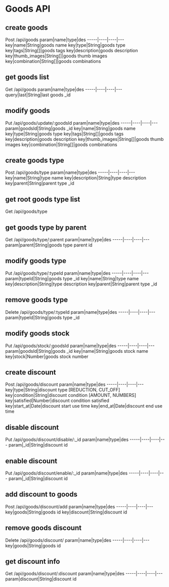 # Goods API
## create goods
Post /api/goods
param|name|type|des
-----|----|----|---
key|name|String|goods name
key|type|String|goods type
key|tags|String[]|goods tags
key|description|goods description
key|thumb_images|String[]|goods thumb images
key|combination|String[]|goods combinations

## get goods list
Get /api/goods
param|name|type|des
-----|----|----|---
query|last|String|last goods _id

## modify goods
Put /api/goods/update/:goodsId
param|name|type|des
-----|----|----|---
param|goodsId|String|goods _id
key|name|String|goods name
key|type|String|goods type
key|tags|String[]|goods tags
key|description|goods description
key|thumb_images|String[]|goods thumb images
key|combination|String[]|goods combinations

## create goods type
Post /api/goods/type
param|name|type|des
-----|----|----|---
key|name|String|type name
key|description|String|type description
key|parent|String|parent type _id

## get root goods type list
Get /api/goods/type

## get goods type by parent
Get /api/goods/type/:parent
param|name|type|des
-----|----|----|---
param|parent|String|goods type parent id

## modify goods type
Put /api/goods/type/:typeId
param|name|type|des
-----|----|----|---
param|typeId|String|goods type _id
key|name|String|type name
key|description|String|type description
key|parent|String|parent type _id

## remove goods type
Delete /api/goods/type/:typeId
param|name|type|des
-----|----|----|---
param|typeId|String|goods type _id

## modify goods stock
Put /api/goods/stock/:goodsId
param|name|type|des
-----|----|----|---
param|goodsId|String|goods _id
key|name|String|goods stock name
key|stock|Number|goods stock number

## create discount
Post /api/goods/discount
param|name|type|des
-----|----|----|---
key|type|String|discount type [REDUCTION, CUT_OFF]
key|condition|String|discount condition [AMOUNT, NUMBERS]
key|satisfied|Number|discount condition satisfied
key|start_at|Date|discount start use time
key|end_at|Date|discount end use time

## disable discount
Put /api/goods/discount/disable/:_id
param|name|type|des
-----|----|----|---
param|_id|String|discount id

## enable discount
Put /api/goods/discount/enable/:_id
param|name|type|des
-----|----|----|---
param|_id|String|discount id

## add discount to goods
Post /api/goods/discount/add
param|name|type|des
-----|----|----|---
key|goods|String|goods id
key|discount|String|discount id

## remove goods discount
Delete /api/goods/discount/
param|name|type|des
-----|----|----|---
key|goods|String|goods id

## get discount info
Get /api/goods/discount/:discount
param|name|type|des
-----|----|----|---
param|discount|String|discount id
